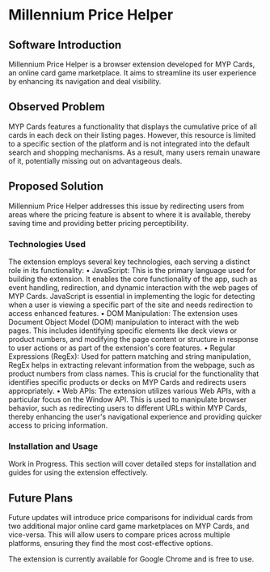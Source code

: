 # Millennium Price Helper

## Software Introduction
Millennium Price Helper is a browser extension developed for MYP Cards, an online card game marketplace. It aims to streamline its user experience by enhancing its navigation and deal visibility.

## Observed Problem
MYP Cards features a functionality that displays the cumulative price of all cards in each deck on their listing pages. However, this resource is limited to a specific section of the platform and is not integrated into the default search and shopping mechanisms. As a result, many users remain unaware of it, potentially missing out on advantageous deals.

## Proposed Solution
Millennium Price Helper addresses this issue by redirecting users from areas where the pricing feature is absent to where it is available, thereby saving time and providing better pricing perceptibility.

### Technologies Used
The extension employs several key technologies, each serving a distinct role in its functionality:
• JavaScript: This is the primary language used for building the extension. It enables the core functionality of the app, such as event handling, redirection, and dynamic interaction with the web pages of MYP Cards. JavaScript is essential in implementing the logic for detecting when a user is viewing a specific part of the site and needs redirection to access enhanced features.
• DOM Manipulation: The extension uses Document Object Model (DOM) manipulation to interact with the web pages. This includes identifying specific elements like deck views or product numbers, and modifying the page content or structure in response to user actions or as part of the extension's core features.
• Regular Expressions (RegEx): Used for pattern matching and string manipulation, RegEx helps in extracting relevant information from the webpage, such as product numbers from class names. This is crucial for the functionality that identifies specific products or decks on MYP Cards and redirects users appropriately.
• Web APIs: The extension utilizes various Web APIs, with a particular focus on the Window API. This is used to manipulate browser behavior, such as redirecting users to different URLs within MYP Cards, thereby enhancing the user's navigational experience and providing quicker access to pricing information.

### Installation and Usage
Work in Progress. This section will cover detailed steps for installation and guides for using the extension effectively.

## Future Plans
Future updates will introduce price comparisons for individual cards from two additional major online card game marketplaces on MYP Cards, and vice-versa. This will allow users to compare prices across multiple platforms, ensuring they find the most cost-effective options.

The extension is currently available for Google Chrome and is free to use.
